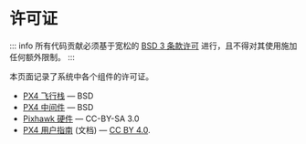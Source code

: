 # 许可证

::: info
所有代码贡献必须基于宽松的 [BSD 3 条款许可](https://opensource.org/licenses/BSD-3-Clause) 进行，且不得对其使用施加任何额外限制。
:::

本页面记录了系统中各个组件的许可证。

- [PX4 飞行栈](https://github.com/PX4/PX4-Autopilot) &mdash; BSD
- [PX4 中间件](https://github.com/PX4/PX4-Autopilot) &mdash; BSD
- [Pixhawk 硬件](https://github.com/PX4/Hardware) &mdash; CC-BY-SA 3.0
- [PX4 用户指南](https://github.com/PX4/PX4-user_guide) (文档) &mdash; [CC BY 4.0](https://creativecommons.org/licenses/by/4.0/).